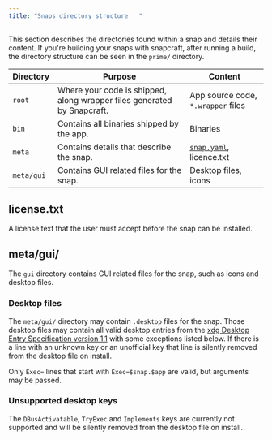 ```yaml
---
title: "Snaps directory structure	"
---
```



This section describes the directories found within a snap and details their content. If you're building your snaps with snapcraft, after running a build, the directory structure can be seen in the `prime/` directory. 

Directory | Purpose | Content
:---- | ---- | ----
`root` | Where your code is shipped, along wrapper files generated by Snapcraft. | App source code, `*.wrapper` files
`bin` | Contains all binaries shipped by the app. | Binaries
`meta` | Contains details that describe the snap. | [`snap.yaml`](/docs/architecture/metadata), licence.txt
`meta/gui` | Contains GUI related files for the snap. | Desktop files, icons

	
## license.txt

A license text that the user must accept before the snap can be installed.


## meta/gui/

The `gui` directory contains GUI related files for the snap, such as icons and desktop files.

### Desktop files

The `meta/gui/` directory may contain `.desktop` files for the snap. Those desktop files may contain all valid desktop entries from the [xdg Desktop Entry Specification version 1.1](https://specifications.freedesktop.org/desktop-entry-spec/1.1/) with some exceptions listed below. If there is a line with an unknown key or an unofficial key that line is silently removed from the desktop file on install.

Only `Exec=` lines that start with `Exec=$snap.$app` are valid, but arguments may be passed.

### Unsupported desktop keys

The `DBusActivatable`, `TryExec` and `Implements` keys are currently not supported and will be silently removed from the desktop file on install.
